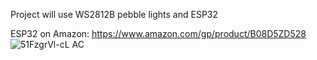 Project will use WS2812B pebble lights and ESP32

ESP32 on Amazon: https://www.amazon.com/gp/product/B08D5ZD528
![51FzgrVl-cL _AC_](https://github.com/hoopgeek/Trees/assets/5124257/ee415a72-84c3-46a9-97f4-9a52da86331e)
